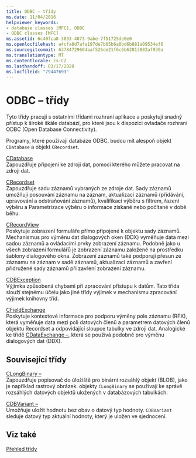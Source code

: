 ```yaml
---
title: ODBC – třídy
ms.date: 11/04/2016
helpviewer_keywords:
- database classes [MFC], ODBC
- ODBC classes [MFC]
ms.assetid: 6c40fca8-3033-4873-9abe-7f51725de0e0
ms.openlocfilehash: a4cfa0d7afa197de7b65b6a0bd6b881a09534ef6
ms.sourcegitcommit: 63784729604aaf526de21f6c6b62813882af930a
ms.translationtype: MT
ms.contentlocale: cs-CZ
ms.lasthandoff: 03/17/2020
ms.locfileid: "79447693"
---
```

# <a name="odbc-classes"></a>ODBC – třídy

Tyto třídy pracují s ostatními třídami rozhraní aplikace a poskytují snadný přístup k široké škále databází, pro které jsou k dispozici ovladače rozhraní ODBC (Open Database Connectivity).

Programy, které používají databáze ODBC, budou mít alespoň objekt `CDatabase` a objekt `CRecordset`.

[CDatabase](../mfc/reference/cdatabase-class.md)<br/>
Zapouzdřuje připojení ke zdroji dat, pomocí kterého můžete pracovat na zdroji dat.

[CRecordset](../mfc/reference/crecordset-class.md)<br/>
Zapouzdřuje sadu záznamů vybraných ze zdroje dat. Sady záznamů umožňují posouvání záznamu na záznam, aktualizaci záznamů (přidávání, upravování a odstraňování záznamů), kvalifikaci výběru s filtrem, řazení výběru a Parametrizace výběru o informace získané nebo počítané v době běhu.

[CRecordView](../mfc/reference/crecordview-class.md)<br/>
Poskytuje zobrazení formuláře přímo připojené k objektu sady záznamů. Mechanismus pro výměnu dat dialogových oken (DDX) vyměňuje data mezi sadou záznamů a ovládacími prvky zobrazení záznamu. Podobně jako u všech zobrazení formulářů je zobrazení záznamu založené na prostředku šablony dialogového okna. Zobrazení záznamů také podporují přesun ze záznamu na záznam v sadě záznamů, aktualizaci záznamů a zavření přidružené sady záznamů při zavření zobrazení záznamu.

[CDBException](../mfc/reference/cdbexception-class.md)<br/>
Výjimka způsobená chybami při zpracování přístupu k datům. Tato třída slouží stejnému účelu jako jiné třídy výjimek v mechanismu zpracování výjimek knihovny tříd.

[CFieldExchange](../mfc/reference/cfieldexchange-class.md)<br/>
Poskytuje kontextové informace pro podporu výměny pole záznamu (RFX), která vyměňuje data mezi poli datových členů a parametrem datových členů objektu Recordset a odpovídající sloupce tabulky ve zdroji dat. Analogické ke třídě [CDataExchange –](../mfc/reference/cdataexchange-class.md), která se používá podobně pro výměnu dialogových dat (DDX).

## <a name="related-classes"></a>Související třídy

[CLongBinary –](../mfc/reference/clongbinary-class.md)<br/>
Zapouzdřuje popisovač do úložiště pro binární rozsáhlý objekt (BLOB), jako je například rastrový obrázek. objekty `CLongBinary` se používají ke správě rozsáhlých datových objektů uložených v databázových tabulkách.

[CDBVariant –](../mfc/reference/cdbvariant-class.md)<br/>
Umožňuje uložit hodnotu bez obav o datový typ hodnoty. `CDBVariant` sleduje datový typ aktuální hodnoty, který je uložen ve sjednocení.

## <a name="see-also"></a>Viz také

[Přehled třídy](../mfc/class-library-overview.md)
